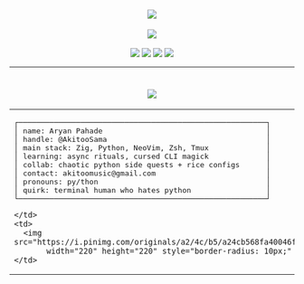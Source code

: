 <h1 align="center">
  <img src="https://readme-typing-svg.demolab.com?font=Fira+Code&size=26&duration=4000&pause=1000&color=FFB6C1&center=true&vCenter=true&width=700&lines=welcome+to+my+pretty+terminal+~;@AkitooSama;arch+linux+btw+%7C+hyprland+%7C+zsh+%7C+neovim">
</h1>

<div align="center">
  <img src="https://skillicons.dev/icons?i=python,linux,neovim,zig,godot" /><br/><br/>

  <img src="https://img.shields.io/badge/Arch-<3-1793d1?style=flat&logo=arch-linux&logoColor=white">
  <img src="https://img.shields.io/badge/WM-Hyprland-88c0d0?style=flat&logo=wayland&logoColor=white">
  <img src="https://img.shields.io/badge/Shell-Zsh-ffb6c1?style=flat&logo=gnu-bash&logoColor=white">
  <img src="https://img.shields.io/badge/Aesthetic-linuxcore-ff69b4?style=flat&logoColor=white">
</div>

---

<h1 align="center">
  <img src="https://readme-typing-svg.demolab.com?font=Fira+Code&size=26&duration=4000&pause=1000&color=FFB6C1&center=true&vCenter=true&width=700&lines=system+fetch+~+~;about+me;">
</h1>

<table align="center">
  <tr>
    <td>

<pre>
┌────────────────────────────────────────────────────────┐
│ name: Aryan Pahade                                     │
│ handle: @AkitooSama                                    │
│ main stack: Zig, Python, NeoVim, Zsh, Tmux             │
│ learning: async rituals, cursed CLI magick             │
│ collab: chaotic python side quests + rice configs      │
│ contact: akitoomusic@gmail.com                         │
│ pronouns: py/thon                                      │
│ quirk: terminal human who hates python                 │
└────────────────────────────────────────────────────────┘
</pre>

    </td>
    <td>
      <img src="https://i.pinimg.com/originals/a2/4c/b5/a24cb568fa40046f8562dbc45cea8506.gif"
           width="220" height="220" style="border-radius: 10px;" alt="about gif">
    </td>
  </tr>
</table>


<!---
AkitooSama/AkitooSama is a special repository because its `README.md`
appears on your GitHub profile. Preview this in dark mode — that's where it lives.
--->
